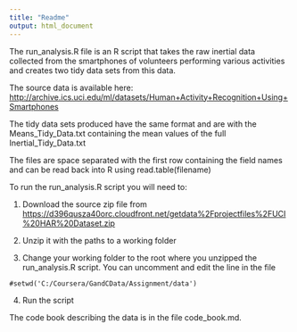 ```yaml
---
title: "Readme"
output: html_document
---
```


The run_analysis.R file is an R script that takes the raw inertial data collected from the smartphones of volunteers performing various activities and creates two tidy data sets from this data.

The source data is available here: <http://archive.ics.uci.edu/ml/datasets/Human+Activity+Recognition+Using+Smartphones>

The tidy data sets produced have the same format and are with the Means_Tidy_Data.txt containing the mean values of the full Inertial_Tidy_Data.txt

The files are space separated with the first row containing the field names and can be read back into R
using read.table(filename)

To run the run_analysis.R script you will need to:

1. Download the source zip file from <https://d396qusza40orc.cloudfront.net/getdata%2Fprojectfiles%2FUCI%20HAR%20Dataset.zip> 

2. Unzip it with the paths to a working folder

3. Change your working folder to the root where you unzipped the run_analysis.R script.  You can uncomment and edit the line in the file
```{r}
#setwd('C:/Coursera/GandCData/Assignment/data')
```

4. Run the script

The code book describing the data is in the file code_book.md.